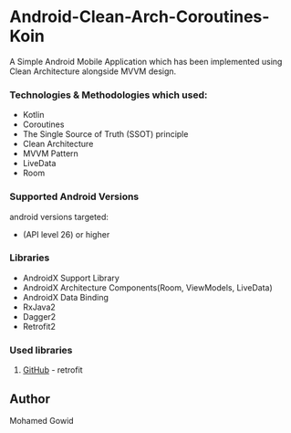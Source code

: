 # Android-Clean-Arch-Coroutines-Koin

A Simple Android Mobile Application which has been implemented using Clean Architecture alongside MVVM design.


### Technologies & Methodologies which used:

- Kotlin
- Coroutines
- The Single Source of Truth (SSOT) principle
- Clean Architecture
- MVVM Pattern
- LiveData
- Room


### Supported Android Versions

android versions targeted:

- (API level 26) or higher


### Libraries
- AndroidX Support Library
- AndroidX Architecture Components(Room, ViewModels, LiveData)
- AndroidX Data Binding
- RxJava2
- Dagger2
- Retrofit2


### Used libraries

1. [GitHub](http://square.github.io/retrofit/) - retrofit


## Author
Mohamed Gowid
